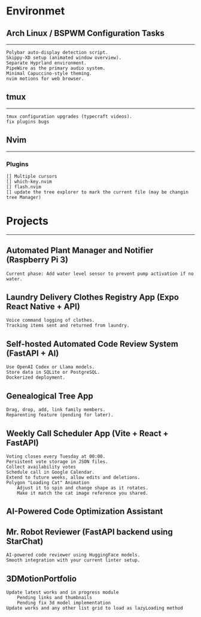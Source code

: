 # Environmet

## Arch Linux / BSPWM Configuration Tasks
---
    Polybar auto-display detection script.
    Skippy-XD setup (animated window overview).
    Separate Hyprland environment.
    PipeWire as the primary audio system.
    Minimal Capuccino-style theming.
    nvim motions for web browser.

## tmux
---
    tmux configuration upgrades (typecraft videos).
    fix plugins bugs


## Nvim
---
### Plugins
    [] Multiple cursors
    [] which-key.nvim 
    [] flash.nvim
    [] update the tree explorer to mark the current file (may be changin tree Manager)

# Projects
---

## Automated Plant Manager and Notifier (Raspberry Pi 3)
    Current phase: Add water level sensor to prevent pump activation if no water.

## Laundry Delivery Clothes Registry App (Expo React Native + API)
    Voice command logging of clothes.
    Tracking items sent and returned from laundry.

## Self-hosted Automated Code Review System (FastAPI + AI)
    Use OpenAI Codex or Llama models.
    Store data in SQLite or PostgreSQL.
    Dockerized deployment.

## Genealogical Tree App
    Drag, drop, add, link family members.
    Reparenting feature (pending for later).

## Weekly Call Scheduler App (Vite + React + FastAPI)
    Voting closes every Tuesday at 00:00.
    Persistent vote storage in JSON files.
    Collect availability votes
    Schedule call in Google Calendar.
    Extend to future weeks, allow edits and deletions.
    Polygon "Loading Cat" Animation
        Adjust it to spin and change shape as it rotates.
        Make it match the cat image reference you shared.

## AI-Powered Code Optimization Assistant

## Mr. Robot Reviewer (FastAPI backend using StarChat)
    AI-powered code reviewer using HuggingFace models.
    Smooth integration with your current linter setup.

## 3DMotionPortfolio
    Update latest works and in progress module
        Pending links and thumbnails
        Pending fix 3d model implementation
    Update works and any other list grid to load as lazyLoading method
